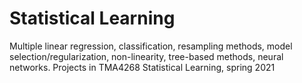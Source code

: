 # Statistical Learning
Multiple linear regression, classification, resampling methods, model selection/regularization, non-linearity, tree-based methods, neural networks.
Projects in TMA4268 Statistical Learning, spring 2021


